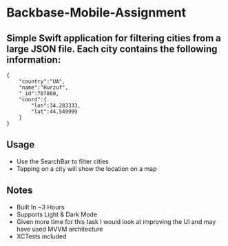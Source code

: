 # Backbase-Mobile-Assignment

## Simple Swift application for filtering cities from a large JSON file. Each city contains the following information:

```
{
    "country":"UA",
    "name":"Hurzuf",
    "_id":707860,
    "coord":{
        "lon":34.283333,
        "lat":44.549999
    }
}
```

## Usage
- Use the SearchBar to filter cities
- Tapping on a city will show the location on a map

## Notes
- Built In ~3 Hours
- Supports Light & Dark Mode
- Given more time for this task I would look at improving the UI and may have used MVVM architecture
- XCTests included

